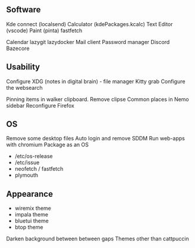 ## Software
Kde connect (localsend)
Calculator (kdePackages.kcalc)
Text Editor (vscode)
Paint (pinta)
fastfetch

Calendar
lazygit
lazydocker
Mail client
Password manager
Discord
Bazecore

## Usability
Configure XDG (notes in digital brain) - file manager
Kitty grab
Configure the websearch

Pinning items in walker clipboard. Remove clipse
Common places in Nemo sidebar
Reconfigure Firefox

## OS
Remove some desktop files
Auto login and remove SDDM
Run web-apps with chromium
Package as an OS
- /etc/os-release
- /etc/issue
- neofetch / fastfetch
- plymouth

## Appearance
- wiremix theme
- impala theme
- bluetui theme
- btop theme

Darken background between between gaps
Themes other than cattpuccin
